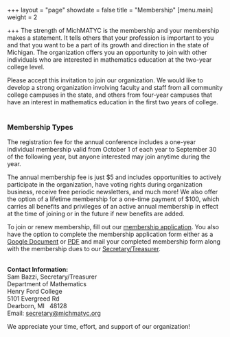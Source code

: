 +++
layout = "page"
showdate = false
title = "Membership"
[menu.main]
weight = 2

+++
The strength of MichMATYC is the membership and your membership makes a statement. It tells others that your profession is important to you and that you want to be a part of its growth and direction in the state of Michigan. The organization offers you an opportunity to join with other individuals who are interested in mathematics education at the two-year college level.

Please accept this invitation to join our organization. We would like to develop a strong organization involving faculty and staff from all community college campuses in the state, and others from four-year campuses that have an interest in mathematics education in the first two years of college.<br><br>

### Membership Types

The registration fee for the annual conference includes a one-year individual membership valid from October 1 of each year to September 30 of the following year, but anyone interested may join anytime during the year. 

The annual membership fee is just $5 and includes opportunities to actively participate in the organization, have voting rights during organization business, receive free periodic newsletters, and much more! We also offer the option of a lifetime membership for a one-time payment of $100, which carries all benefits and privileges of an active annual membership in effect at the time of joining or in the future if new benefits are added. 

To join or renew membership, fill out our [membership application](http://bit.ly/joinmichmatyc). You also have the option to complete the membership application form either as a [Google Document](http://bit.ly/michmatyc_form) or [PDF](http://www.michmatyc.org/uploads/membershipform.pdf) and mail your completed membership form along with the membership dues to our [Secretary/Treasurer](mailto:secretary@michmatyc.org).</br></br>

<b>Contact Information:</b></br>
Sam Bazzi, Secretary/Treasurer<br>
Department of Mathematics<br>
Henry Ford College<br>
5101 Evergreed Rd<br>
Dearborn, MI &nbsp; 48128<br>
Email: [secretary@michmatyc.org](mailto:secretary@michmatyc.org)

We appreciate your time, effort, and support of our organization!
